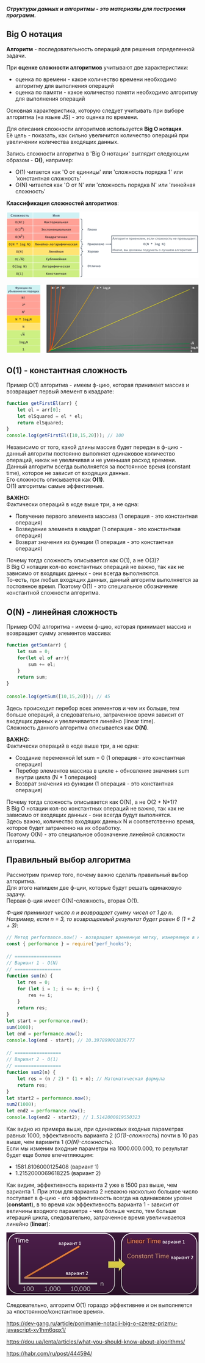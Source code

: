 **_Структуры данных и алгоритмы - это материалы для построения программ._**

## Big O нотация

**Алгоритм** - последовательность операций для решения определенной задачи.

При **оценке сложности алгоритмов** учитывают две характеристики:
- оценка по времени - какое количество времени необходимо алгоритму для выполнения операций
- оценка по памяти - какое количество памяти необходимо алгоритму для выполнения операций

Основная характеристика, которую следует учитывать при выборе алгоритма (на языке JS) - это оценка по времени.

Для описания сложности алгоритмов используется **Big O нотация**.    
Её цель - показать, как сильно увеличится количество операций при увеличении количества входящих данных.

Запись сложности алгоритма в 'Big O нотации' выглядит следующим образом - **О()**, например:
- O(1) читается как 'О от единицы' или 'сложность порядка 1' или 'константная сложность'
- O(N) читается как 'О от N' или 'сложность порядка N' или 'линейная сложность'  

**Классификация сложностей алгоритмов**:  

![](./imgs/Сложности-алгоритмов.png)

![](./imgs/Графики-алгоритмов.png)

## O(1) - константная сложность

Пример O(1) алгоритма - имеем ф-цию, которая принимает массив и возвращает первый элемент в квадрате:
```js
function getFirstEl(arr) {
	let el = arr[0];
	let elSquared = el * el;
	return elSquared;
}
console.log(getFirstEl([10,15,20])); // 100
```
Независимо от того, какой длины массив будет передан в ф-цию - данный алгоритм постоянно выполняет одинаковое количество операций, никак не увеличивая и не уменьшая расход времени.   
Данный алгоритм всегда выполняется за постоянное время (constant time), которое не зависит от входящих данных.  
Его сложность описывается как **O(1)**.    
O(1) алгоритмы самые эффективные.

**ВАЖНО:**   
Фактически операций в коде выше три, а не одна: 
- Получение первого элемента массива (1 операция - это константная операция)
- Возведение элемента в квадрат (1 операция - это константная операция)
- Возврат значения из функции (1 операция - это константная операция)

Почему тогда сложность описывается как O(1), а не O(3)?  
В Big O нотации кол-во константных операций не важно, так как не зависимо от входящих данных - они всегда выполняются.   
То-есть, при любых входящих данных, данный алгоритм выполняется за постоянное время. Поэтому O(1) - это специальное обозначение константной сложности алгоритма.

## O(N) - линейная сложность

Пример O(N) алгоритма - имеем ф-цию, которая принимает массив и возвращает сумму элементов массива:
```js
function getSum(arr) {
	let sum = 0;
	for(let el of arr){
		sum += el;
	}
	return sum;
}

console.log(getSum([10,15,20])); // 45
```
Здесь происходит перебор всех элементов и чем их больше, тем больше операций, а следовательно, затраченное время зависит от входящих данных и увеличивается линейно (linear time).     
Сложность данного алгоритма описывается как **O(N)**.

**ВАЖНО:**   
Фактически операций в коде выше три, а не одна: 
- Создание переменной let sum = 0 (1 операция - это константная операция)
- Перебор элементов массива в цикле + обновление значения sum внутри цикла (N * 1 операцию)
- Возврат значения из функции (1 операция - это константная операция)

Почему тогда сложность описывается как O(N), а не O(2 + N*1)?   
В Big O нотации кол-во константных операций не важно, так как не зависимо от входящих данных - они всегда будут выполнятся.   
Здесь важно, количество входящих данных N и соответственно время, которое будет затраченно на их обработку.    
Поэтому O(N) - это специальное обозначение линейной сложности алгоритма.

## Правильный выбор алгоритма 

Рассмотрим пример того, почему важно сделать правильный выбор алгоритма.   
Для этого напишем две ф-ции, которые будут решать одинаковую задачу.   
Первая ф-ция имеет O(N)-сложность, вторая O(1).   

*Ф-ция принимает число n и возвращает сумму чисел от 1 до n.*       
*Например, если n = 3, то возвращаемый результат будет равен 6 (1 + 2 + 3)*:
```js
// Метод performance.now() - возвращает временную метку, измеряемую в миллисекундах, с точностью до одной тысячной миллисекунды
const { performance } = require('perf_hooks');

// =================
// Вариант 1 - O(N)
// =================
function sum(n) {
	let res = 0;
	for (let i = 1; i <= n; i++) {
		res += i;
	}
	return res;
}
let start = performance.now();
sum(1000);
let end = performance.now();
console.log(end - start); // 10.397899001836777 

// =================
// Вариант 2 - O(1) 
// =================
function sum2(n) {
	let res = (n / 2) * (1 + n); // Математическая формула
	return res;
}
let start2 = performance.now();
sum2(1000);
let end2 = performance.now();
console.log(end2 - start2); // 1.5142000019550323 
```

Как видно из примера выше, при одинаковых входных параметрах равных 1000, эффективность варианта 2 (*O(1)-сложность*) почти в 10 раз выше, чем варианта 1 (*O(N)-сложность*).   
Если мы изменим входные параметры на 1000.000.000, то результат будет еще более впечетляющим:
- 1581.8106000125408 (вариант 1)
- 1.2152000069618225 (вариант 2)   
 
Как видим, эффективность варианта 2 уже в 1500 раз выше, чем варианта 1. При этом для варианта 2 неважно насколько большое число поступает в ф-цию - его эффективность всегда на одинаковом уровне (**constant**), в то время как эффективность варианта 1 - зависит от величины входного параметра - чем больше число, тем больше итераций цикла, следовательно, затраченное время увеличивается линейно (**linear**):

![](./imgs/01.1.png)

Следовательно, алгоритм O(1) гораздо эффективнее и он выполняется за «постоянное/константное время».

https://dev-gang.ru/article/ponimanie-notacii-big-o-czerez-prizmu-javascript-xv1hm6qqx1/

https://dou.ua/lenta/articles/what-you-should-know-about-algorithms/

https://habr.com/ru/post/444594/